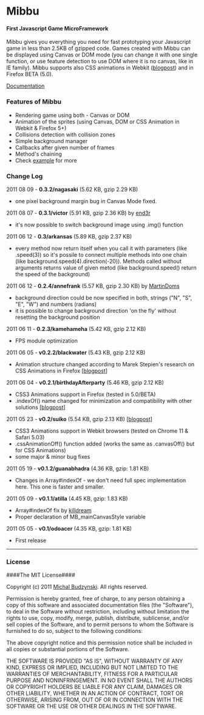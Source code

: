 Mibbu
========

#### First Javascript Game MicroFramework ####

Mibbu gives you everything you need for fast prototyping your Javascript game in less than 2.5KB of gzipped code. Games created with Mibbu can be displayed using Canvas or DOM mode (you can change it with one single function, or use feature detection to use DOM where it is no canvas, like in IE family). Mibbu supports also CSS animations in Webkit ([blogpost](http://michalbe.blogspot.com/2011/05/css3-animations-in-mibbu.html)) and in Firefox BETA (5.0).


[Documentation](http://mibbu.eu)


### Features of Mibbu ###
* Rendering game using both - Canvas or DOM
* Animation of the sprites (using Canvas, DOM or CSS Animation in Webkit & Firefox 5+)
* Collisions detection with collision zones
* Simple background manager
* Callbacks after given number of frames
* Method's chaining
* Check [example](https://github.com/michalbe/mibbu/tree/master/example) for more

### Change Log ###

2011 08 09 - **0.3.2/nagasaki** (5.62 KB, gzip 2.29 KB)

* one pixel background margin bug in Canvas Mode fixed.

2011 08 07 - **0.3.1/victor** (5.91 KB, gzip 2.36 KB) by [end3r](https://github.com/end3r)

* it's now possible to switch background image using .img() function

2011 06 12 - **0.3/arkansas** (5.89 KB, gzip 2.37 KB)

* every method now return itself when you call it with parameters (like .speed(3)) so it's possile to connect multiple methods into one chain (like background.speed(4).direction(-20)). Methods called without arguments returns value of given metod (like background.speed() return the speed of the background) 

2011 06 12 - **0.2.4/annefrank** (5.57 KB, gzip 2.30 KB) by [MartinDoms](https://github.com/MartinDoms)

* background direction could be now specified in both, strings ("N", "S", "E", "W") and numbers (radians)
* it is possible to change background direction 'on the fly' without resetting the background position

2011 06 11 - **0.2.3/kamehameha**  (5.42 KB, gzip 2.12 KB)

* FPS module optimization

2011 06 05 - **v0.2.2/blackwater** (5.43 KB, gzip 2.12 KB)

* Animation structure changed according to Marek Stepien's research on CSS Animations in Firefox [[blogpost](http://michalbe.blogspot.com/2011/06/css-animation-in-firefox.html#update)]

2011 06 04 - **v0.2.1/birthdayAfterparty** (5.46 KB, gzip 2.12 KB)

* CSS3 Animations support in Firefox (tested in 5.0/BETA) 
* .indexOf() name changed for minimization and compatibility with other solutions [[blogpost](http://michalbe.blogspot.com/2011/06/css-animation-in-firefox.html)]

2011 05 23 - **v0.2/suiko** (5.54 KB, gzip 2.13 KB) [[blogpost](http://michalbe.blogspot.com/2011/05/css3-animations-in-mibbu.html)]

* CSS3 Animations support in Webkit browsers (tested on Chrome 11 & Safari 5.03) 
* .cssAnimationOff() function added (works the same as .canvasOff() but for CSS Animations)
* some major & minor bug fixes

2011 05 19 - **v0.1.2/guanabhadra** (4.36 KB, gzip: 1.81 KB)

* Changes in Array#indexOf - we don't need full spec implementation here. This one is faster and smaller.

2011 05 09 - **v0.1.1/atilla** (4.45 KB, gzip: 1.83 KB)

* Array#indexOf fix by [killdream](https://github.com/killdream)
* Proper declaration of MB_mainCanvasStyle variable
 
2011 05 05 - **v0.1/odoacer** (4.35 KB, gzip: 1.81 KB)

* First release

----

### License ###

####The MIT License####

Copyright (c) 2011 [Michal Budzynski](https://profiles.google.com/michal.budzynski.js/about). All rights reserved.

Permission is hereby granted, free of charge, to any person obtaining a copy
of this software and associated documentation files (the "Software"), to deal
in the Software without restriction, including without limitation the rights
to use, copy, modify, merge, publish, distribute, sublicense, and/or sell
copies of the Software, and to permit persons to whom the Software is
furnished to do so, subject to the following conditions:

The above copyright notice and this permission notice shall be included in
all copies or substantial portions of the Software.

THE SOFTWARE IS PROVIDED "AS IS", WITHOUT WARRANTY OF ANY KIND, EXPRESS OR
IMPLIED, INCLUDING BUT NOT LIMITED TO THE WARRANTIES OF MERCHANTABILITY,
FITNESS FOR A PARTICULAR PURPOSE AND NONINFRINGEMENT. IN NO EVENT SHALL THE
AUTHORS OR COPYRIGHT HOLDERS BE LIABLE FOR ANY CLAIM, DAMAGES OR OTHER
LIABILITY, WHETHER IN AN ACTION OF CONTRACT, TORT OR OTHERWISE, ARISING FROM,
OUT OF OR IN CONNECTION WITH THE SOFTWARE OR THE USE OR OTHER DEALINGS IN
THE SOFTWARE.
